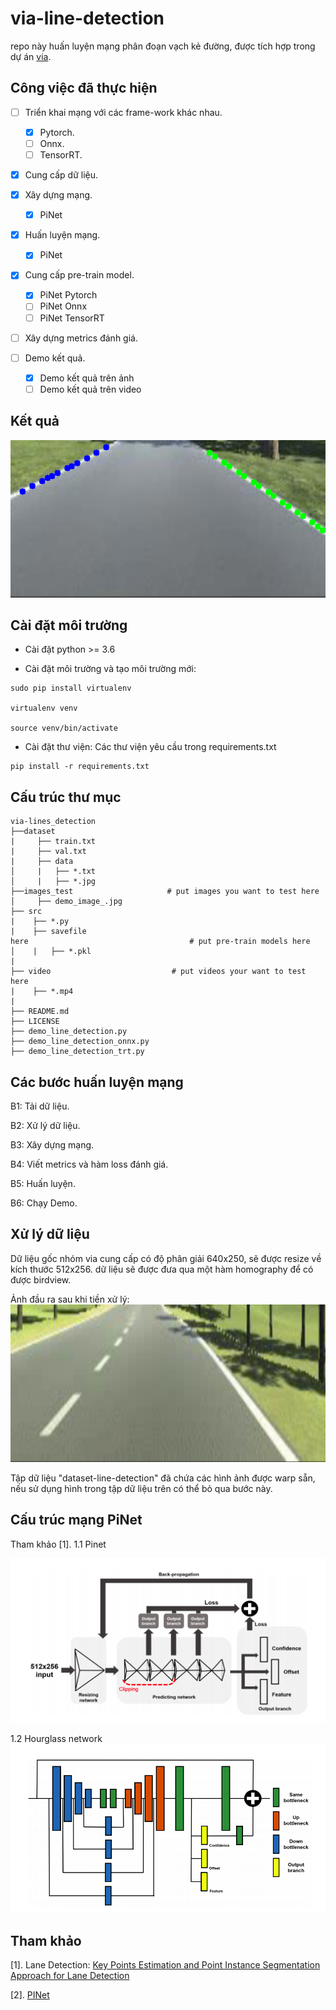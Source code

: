 # via-line-detection

repo này huấn luyện mạng phân đoạn vạch kẻ đường, được tích hợp trong dự án [via]().

## Công việc đã thực hiện

- [ ] Triển khai mạng với các frame-work khác nhau.
    - [x] Pytorch.
    - [ ] Onnx.
    - [ ] TensorRT.

- [x] Cung cấp dữ liệu.

- [x] Xây dựng mạng.
    - [x] PiNet

- [x] Huấn luyện mạng.
    - [x] PiNet

- [x] Cung cấp pre-train model.
    - [x] PiNet Pytorch
    - [ ] PiNet Onnx
    - [ ] PiNet TensorRT

- [ ] Xây dựng metrics đánh giá.

- [ ] Demo kết quả.
    - [x] Demo kết quả trên ảnh
    - [ ] Demo kết quả trên video

## Kết quả

![demo1](images_test/result.png "demo")

## Cài đặt môi trường

- Cài đặt python >= 3.6

- Cài đặt môi trường và tạo môi trường mới:
```
sudo pip install virtualenv

virtualenv venv

source venv/bin/activate
```
- Cài đặt thư viện: 
    Các thư viện yêu cầu trong requirements.txt 
```
pip install -r requirements.txt
```

## Cấu trúc thư mục

```
via-lines_detection
├──dataset
|     ├── train.txt
|     ├── val.txt
|     ├── data
│     |   ├── *.txt
│     |   ├── *.jpg
├──images_test                     # put images you want to test here
│     ├── demo_image_.jpg   
├── src
|    ├── *.py
|    ├── savefile
here                                    # put pre-train models here
│    |   ├── *.pkl
|
├── video                           # put videos your want to test here
|    ├── *.mp4
|
├── README.md
├── LICENSE               
├── demo_line_detection.py
├── demo_line_detection_onnx.py
├── demo_line_detection_trt.py
```
## Các bước huấn luyện mạng

B1: Tải dữ liệu.

B2: Xử lý dữ liệu.

B3: Xây dựng mạng.

B4: Viết metrics và hàm loss đánh giá.

B5: Huấn luyện.

B6: Chạy Demo.

## Xử lý dữ liệu

Dữ liệu gốc nhóm via cung cấp có độ phân giải 640x250, sẽ được resize về kích thước 512x256. dữ liệu sẽ được đưa qua một hàm homography để có được birdview.

Ảnh đầu ra sau khi tiền xử lý: 
![warp_image](images_test/wraped_image.png "warp_image")

Tập dữ liệu "dataset-line-detection" đã chứa các hình ảnh được warp sẵn, nếu sử dụng hình trong tập dữ liệu trên có thể bỏ qua bước này.

## Cấu trúc mạng PiNet
Tham khảo [1].
1.1 Pinet

![Pinet](images/Pinet.png "Pinet")

1.2 Hourglass network
![hourglass](images/hourglass.png "hourglass")

## Tham khảo

[1]. Lane Detection: [Key Points Estimation and Point Instance Segmentation Approach for Lane Detection](https://arxiv.org/abs/2002.06604)

[2]. [PINet](https://github.com/koyeongmin/PINet)

